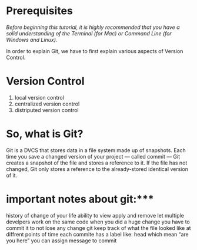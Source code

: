 # Prerequisites
*Before beginning this tutorial, it is highly recommended that you have a solid understanding of the Terminal (for Mac) or Command Line (for Windows and Linux).*

In order to explain Git, we have to first explain various aspects of Version Control.


# Version Control
1. local version control
2. centralized version control
3. distriputed version control


# So, what is Git?
Git is a DVCS that stores data in a file system made up of snapshots. Each time you save a changed version of your project — called commit — Git creates a snapshot of the file and stores a reference to it. If the file has not changed, Git only stores a reference to the already-stored identical version of it.

# important notes about git:***
history of change of your life
ability to view apply and remove
let multiple develpers work on the same code
when you did a huge change you have to commit it to not lose any change
git keep track of what the file looked like at diffrent points of time
each commite has a label like: head which mean “are you here”
you can assign message to commit
